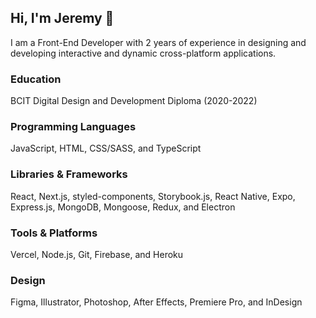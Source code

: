 ## Hi, I'm Jeremy 👋

I am a Front-End Developer with 2 years of experience in designing and developing interactive and dynamic cross-platform applications.

### Education
BCIT Digital Design and Development Diploma (2020-2022)

### Programming Languages
JavaScript, HTML, CSS/SASS, and TypeScript

### Libraries & Frameworks
React, Next.js, styled-components, Storybook.js, React Native, Expo, Express.js,
MongoDB, Mongoose, Redux, and Electron

### Tools & Platforms
Vercel, Node.js, Git, Firebase, and Heroku


### Design
Figma, Illustrator, Photoshop, After Effects, Premiere Pro, and InDesign
